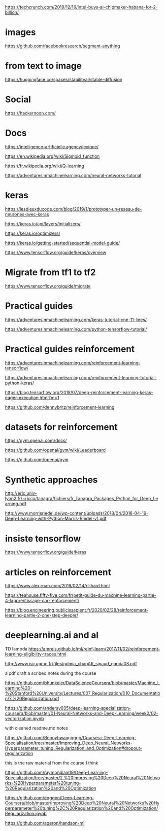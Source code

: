 
https://techcrunch.com/2019/12/16/intel-buys-ai-chipmaker-habana-for-2-billion/

# images

https://github.com/facebookresearch/segment-anything

# from text to image

https://huggingface.co/spaces/stabilityai/stable-diffusion

# Social

https://hackernoon.com/

# Docs


https://intelligence-artificielle.agency/lexique/

https://en.wikipedia.org/wiki/Sigmoid_function

https://fr.wikipedia.org/wiki/Q-learning

https://adventuresinmachinelearning.com/neural-networks-tutorial

# keras

https://lesdieuxducode.com/blog/2019/1/prototyper-un-reseau-de-neurones-avec-keras

https://keras.io/api/layers/initializers/

https://keras.io/optimizers/

https://keras.io/getting-started/sequential-model-guide/

https://www.tensorflow.org/guide/keras/overview

# Migrate from tf1 to tf2

https://www.tensorflow.org/guide/migrate

# Practical guides

https://adventuresinmachinelearning.com/keras-tutorial-cnn-11-lines/

https://adventuresinmachinelearning.com/python-tensorflow-tutorial/

# Practical guides reinforcement

https://adventuresinmachinelearning.com/reinforcement-learning-tensorflow/

https://adventuresinmachinelearning.com/reinforcement-learning-tutorial-python-keras/

https://blog.tensorflow.org/2018/07/deep-reinforcement-learning-keras-eager-execution.html?m=1

https://github.com/dennybritz/reinforcement-learning

# datasets for reinforcement

https://gym.openai.com/docs/

https://github.com/openai/gym/wiki/Leaderboard

https://github.com/openai/gym

# Synthetic approaches

http://eric.univ-lyon2.fr/~ricco/tanagra/fichiers/fr_Tanagra_Packages_Python_for_Deep_Learning.pdf

http://www.morrisriedel.de/wp-content/uploads/2018/04/2018-04-19-Deep-Learning-with-Python-Morris-Riedel-v1.pdf

# insiste tensorflow

https://www.tensorflow.org/guide/keras

# articles on reinforcement

https://www.alexirpan.com/2018/02/14/rl-hard.html

https://teahouse.fifty-five.com/fr/petit-guide-du-machine-learning-partie-4-lapprentissage-par-renforcement/

https://blog.engineering.publicissapient.fr/2020/02/28/reinforcement-learning-partie-2-one-step-deeper/

# deeplearning.ai and al

TD lambda
https://amreis.github.io/ml/reinf-learn/2017/11/02/reinforcement-learning-eligibility-traces.html

http://www.isir.upmc.fr/files/pdmia_chapAR_sigaud_garcia08.pdf

a pdf draft a scribed notes during the course

https://github.com/bhunkeler/DataScienceCoursera/blob/master/Machine_Learning%20-%20Stanford%20University/Lectures/007_Regularization/010_Documentation/7.%20Regularization.pdf

https://github.com/andersy005/deep-learning-specialization-coursera/blob/master/01-Neural-Networks-and-Deep-Learning/week2/02-vectorization.ipynb

with cleaned readme.md notes

https://github.com/Bennyhwanggggg/Coursera-Deep-Learning-Specialisation/tree/master/Improving_Deep_Neural_Networks-Hyperparameter_tuning_Regularization_and_Optimization#dropout-regularization

this is the raw material from the course I think

https://github.com/raymondlam19/Deep-Learning-Specialization/tree/master/2.%20Improving%20Deep%20Neural%20Networks-%20Hyperparameter%20tuning-%20Regularization%20and%20Optimization

https://github.com/enggen/Deep-Learning-Coursera/blob/master/Improving%20Deep%20Neural%20Networks%20Hyperparameter%20tuning%2C%20Regularization%20and%20Optimization/Regularization.ipynb

https://github.com/ageron/handson-ml
